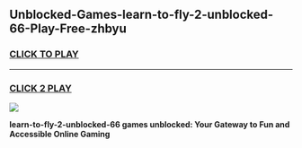 
## Unblocked-Games-learn-to-fly-2-unblocked-66-Play-Free-zhbyu
<h3>
<a href="https://premium76.site?title=learn-to-fly-2-unblocked-66&ref=12A">CLICK TO PLAY</a></h3>
<hr>

<h3>
<a href="https://premium76.site?title=learn-to-fly-2-unblocked-66&ref=12A">CLICK 2 PLAY</a>
  
</h3>

<a href="https://premium76.site?title=learn-to-fly-2-unblocked-66&ref=12A"><img src="https://clearcache.store/games.png"></a>


**learn-to-fly-2-unblocked-66 games unblocked: Your Gateway to Fun and Accessible Online Gaming**
